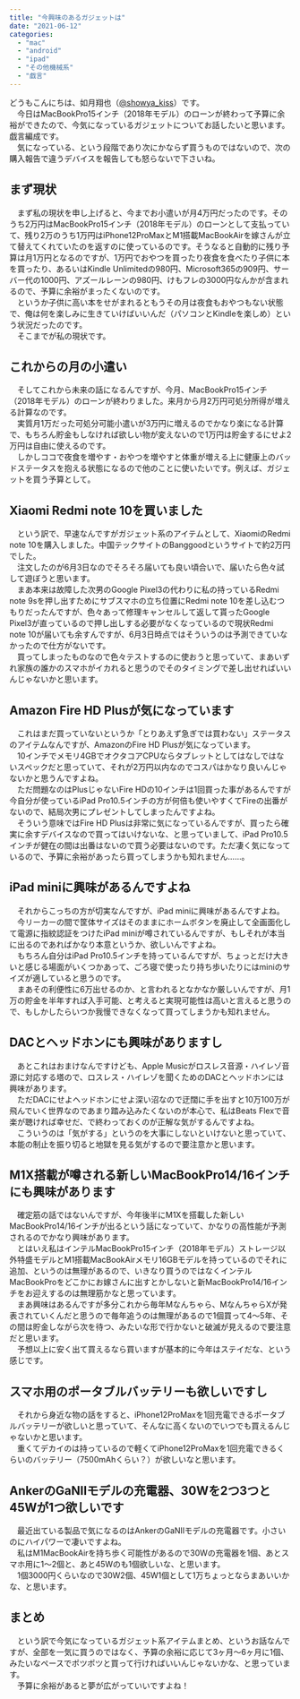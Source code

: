 ```yaml
---
title: "今興味のあるガジェットは"
date: "2021-06-12"
categories: 
  - "mac"
  - "android"
  - "ipad"
  - "その他機械系"
  - "戯言"
---
```


どうもこんにちは、如月翔也（[@showya\_kiss](http://twitter.com/showya_kiss)）です。  
　今日はMacBookPro15インチ（2018年モデル）のローンが終わって予算に余裕ができたので、今気になっているガジェットについてお話したいと思います。戯言編成です。  
　気になっている、という段階であり次にかならず買うものではないので、次の購入報告で違うデバイスを報告しても怒らないで下さいね。  

## まず現状

　まず私の現状を申し上げると、今までお小遣いが月4万円だったのです。そのうち2万円はMacBookPro15インチ（2018年モデル）のローンとして支払っていて、残り2万のうち1万円はiPhone12ProMaxとM1搭載MacBookAirを嫁さんが立て替えてくれていたのを返すのに使っているのです。そうなると自動的に残り予算は月1万円となるのですが、1万円でおやつを買ったり夜食を食べたり子供に本を買ったり、あるいはKindle Unlimitedの980円、Microsoft365の909円、サーバー代の1000円、アズールレーンの980円、けもフレの3000円なんかが含まれるので、予算に余裕がまったくないのです。  
　というか子供に高い本をせがまれるともうその月は夜食もおやつもない状態で、俺は何を楽しみに生きていけばいいんだ（パソコンとKindleを楽しめ）という状況だったのです。  
　そこまでが私の現状です。  

## これからの月の小遣い

　そしてこれから未来の話になるんですが、今月、MacBookPro15インチ（2018年モデル）のローンが終わりました。来月から月2万円可処分所得が増える計算なのです。  
　実質月1万だった可処分可能小遣いが3万円に増えるのでかなり楽になる計算で、もちろん貯金もしなければ欲しい物が変えないので1万円は貯金するにせよ2万円は自由に使えるのです。  
　しかしココで夜食を増やす・おやつを増やすと体重が増える上に健康上のバッドステータスを抱える状態になるので他のことに使いたいです。例えば、ガジェットを買う予算として。  

## Xiaomi Redmi note 10を買いました

　という訳で、早速なんですがガジェット系のアイテムとして、XiaomiのRedmi note 10を購入しました。中国テックサイトのBanggoodというサイトで約2万円でした。  
　注文したのが6月3日なのでそろそろ届いても良い頃合いで、届いたら色々試して遊ぼうと思います。  
　まあ本来は故障した次男のGoogle Pixel3の代わりに私の持っているRedmi note 9sを押し出すためにサブスマホの立ち位置にRedmi note 10を差し込むつもりだったんですが、色々あって修理キャンセルして返して貰ったGoogle Pixel3が直っているので押し出しする必要がなくなっているので現状Redmi note 10が届いても余すんですが、6月3日時点ではそういうのは予測できていなかったので仕方がないです。  
　買ってしまったものなので色々テストするのに使おうと思っていて、まあいずれ家族の誰かのスマホがイカれると思うのでそのタイミングで差し出せればいいんじゃないかと思います。  

## Amazon Fire HD Plusが気になっています

　これはまだ買っていないというか「とりあえず急ぎでは買わない」ステータスのアイテムなんですが、AmazonのFire HD Plusが気になっています。  
　10インチでメモリ4GBでオクタコアCPUならタブレットとしてはなしではないスペックだと思っていて、それが2万円以内なのでコスパはかなり良いんじゃないかと思うんですよね。  
　ただ問題なのはPlusじゃないFire HDの10インチは1回買った事があるんですが今自分が使っているiPad Pro10.5インチの方が何倍も使いやすくてFireの出番がないので、結局次男にプレゼントしてしまったんですよね。  
　そういう意味ではFire HD Plusは非常に気になっているんですが、買ったら確実に余すデバイスなので買ってはいけないな、と思っていまして、iPad Pro10.5インチが健在の間は出番はないので買う必要はないのです。ただ凄く気になっているので、予算に余裕があったら買ってしまうかも知れません……。  

## iPad miniに興味があるんですよね

　それからこっちの方が切実なんですが、iPad miniに興味があるんですよね。  
　今リーカーの間で筐体サイズはそのままにホームボタンを廃止して全画面化して電源に指紋認証をつけたiPad miniが噂されているんですが、もしそれが本当に出るのであればかなり本意というか、欲しいんですよね。  
　もちろん自分はiPad Pro10.5インチを持っているんですが、ちょっとだけ大きいと感じる場面がいくつかあって、ごろ寝で使ったり持ち歩いたりにはminiのサイズが適していると思うのです。  
　まあその利便性に6万出せるのか、と言われるとなかなか厳しいんですが、月1万の貯金を半年すれば入手可能、と考えると実現可能性は高いと言えると思うので、もしかしたらいつか我慢できなくなって買ってしまうかも知れません。  

## DACとヘッドホンにも興味がありますし

　あとこれはおまけなんですけども、Apple Musicがロスレス音源・ハイレゾ音源に対応する塔ので、ロスレス・ハイレゾを聞くためのDACとヘッドホンには興味があります。  
　ただDACにせよヘッドホンにせよ深い沼なので迂闊に手を出すと10万100万が飛んでいく世界なのであまり踏み込みたくないのが本心で、私はBeats Flexで音楽が聴ければ幸せだ、で終わっておくのが正解な気がするんですよね。  
　こういうのは「気がする」というのを大事にしないといけないと思っていて、本能の制止を振り切ると地獄を見る気がするので要注意かと思います。  

## M1X搭載が噂される新しいMacBookPro14/16インチにも興味があります

　確定筋の話ではないんですが、今年後半にM1Xを搭載した新しいMacBookPro14/16インチが出るという話になっていて、かなりの高性能が予測されるのでかなり興味があります。  
　とはいえ私はインテルMacBookPro15インチ（2018年モデル）ストレージ以外特盛モデルとM1搭載MacBookAirメモリ16GBモデルを持っているのでそれに追加、というのは無理があるので、いきなり買うのではなくインテルMacBookProをどこかにお嫁さんに出すとかしないと新MacBookPro14/16インチをお迎えするのは無理筋かなと思っています。  
　まあ興味はあるんですが多分これから毎年Mなんちゃら、MなんちゃらXが発表されていくんだと思うので毎年追うのは無理があるので1個買って4〜5年、その間は貯金しながら次を待つ、みたいな形で行かないと破滅が見えるので要注意だと思います。  
　予想以上に安く出て買えるなら買いますが基本的に今年はステイだな、という感じです。  

## スマホ用のポータブルバッテリーも欲しいですし

　それから身近な物の話をすると、iPhone12ProMaxを1回充電できるポータブルバッテリーが欲しいと思っていて、そんなに高くないのでいつでも買えるんじゃないかと思います。  
　重くてデカイのは持っているので軽くてiPhone12ProMaxを1回充電できるくらいのバッテリー（7500mAhくらい？）が欲しいなと思います。  

## AnkerのGaNIIモデルの充電器、30Wを2つ3つと45Wが1つ欲しいです

　最近出ている製品で気になるのはAnkerのGaNIIモデルの充電器です。小さいのにハイパワーで凄いですよね。  
　私はM1MacBookAirを持ち歩く可能性があるので30Wの充電器を1個、あとスマホ用に1〜2個と、あと45Wのも1個欲しいな、と思います。  
　1個3000円くらいなので30W2個、45W1個として1万ちょっとならまあいいかな、と思います。

## まとめ

　という訳で今気になっているガジェット系アイテムまとめ、というお話なんですが、全部を一気に買うのではなく、予算の余裕に応じて3ヶ月〜6ヶ月に1個、みたいなペースでポツポツと買って行ければいいんじゃないかな、と思っています。  
　予算に余裕があると夢が広がっていいですよね！
